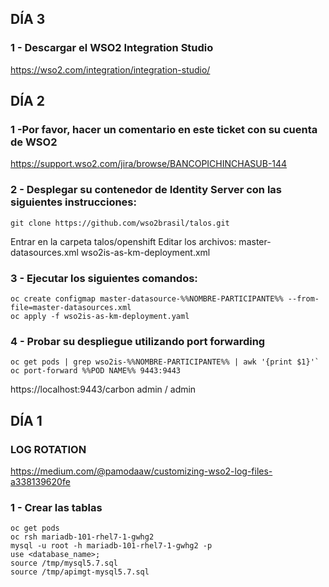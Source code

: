 ## DÍA 3
### 1 - Descargar el WSO2 Integration Studio
https://wso2.com/integration/integration-studio/


## DÍA 2
### 1 -Por favor, hacer un comentario en este ticket con su cuenta de WSO2
https://support.wso2.com/jira/browse/BANCOPICHINCHASUB-144

### 2 - Desplegar su contenedor de Identity Server con las siguientes instrucciones:
```
git clone https://github.com/wso2brasil/talos.git
```
Entrar en la carpeta talos/openshift
Editar los archivos:
master-datasources.xml
wso2is-as-km-deployment.xml

### 3 - Ejecutar los siguientes comandos:
```
oc create configmap master-datasource-%%NOMBRE-PARTICIPANTE%% --from-file=master-datasources.xml
oc apply -f wso2is-as-km-deployment.yaml
```

### 4 - Probar su despliegue utilizando port forwarding
```
oc get pods | grep wso2is-%%NOMBRE-PARTICIPANTE%% | awk '{print $1}'`
oc port-forward %%POD NAME%% 9443:9443
```
https://localhost:9443/carbon
admin / admin

## DÍA 1

### LOG ROTATION
https://medium.com/@pamodaaw/customizing-wso2-log-files-a338139620fe

### 1 - Crear las tablas
```
oc get pods 
oc rsh mariadb-101-rhel7-1-gwhg2
mysql -u root -h mariadb-101-rhel7-1-gwhg2 -p
use <database_name>;
source /tmp/mysql5.7.sql
source /tmp/apimgt-mysql5.7.sql
```
